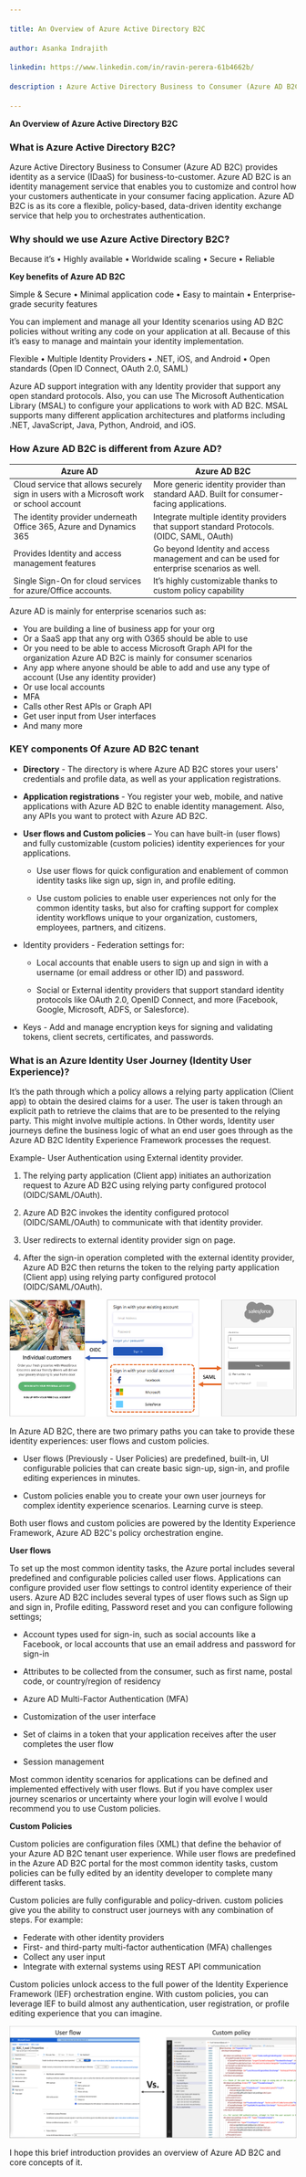 ```yaml
---

title: An Overview of Azure Active Directory B2C 

author: Asanka Indrajith

linkedin: https://www.linkedin.com/in/ravin-perera-61b4662b/

description : Azure Active Directory Business to Consumer (Azure AD B2C) provides identity as a service (IDaaS) for business-to-customer. Azure AD B2C is an identity management service that enables you to customize and control how your customers authenticate in your consumer facing application. Azure AD B2C is as its core a flexible, policy-based, data-driven identity exchange service that help you to orchestrates authentication.

---
```


**An Overview of Azure Active Directory B2C**

### **What is Azure Active Directory B2C?**

Azure Active Directory Business to Consumer (Azure AD B2C) provides identity as a service (IDaaS) for business-to-customer. Azure AD B2C is an identity management service that enables you to customize and control how your customers authenticate in your consumer facing application. Azure AD B2C is as its core a flexible, policy-based, data-driven identity exchange service that help you to orchestrates authentication.

### **Why should we use Azure Active Directory B2C?**

Because it’s
•	Highly available
•	Worldwide scaling
•	Secure 
•	Reliable

**Key benefits of Azure AD B2C**

Simple & Secure 
•	Minimal application code
•	Easy to maintain
•	Enterprise-grade security features

You can implement and manage all your Identity scenarios using AD B2C policies without writing any code on your application at all. Because of this it’s easy to manage and maintain your identity implementation.

Flexible
•	Multiple Identity Providers
•	.NET, iOS, and Android
•	Open standards (Open ID Connect, OAuth 2.0, SAML)

Azure AD support integration with any Identity provider that support any open standard protocols. Also, you can use The Microsoft Authentication Library (MSAL) to configure your applications to work with AD B2C. MSAL supports many different application architectures and platforms including .NET, JavaScript, Java, Python, Android, and iOS.

### **How Azure AD B2C is different from Azure AD?**

| Azure AD      | Azure AD B2C |
| ----------- | ----------- |
| Cloud service that allows securely sign in users with a Microsoft work or school account      | More generic identity provider than standard AAD. Built for consumer-facing applications.  |
| The identity provider underneath Office 365, Azure and Dynamics 365   | Integrate multiple identity providers that support standard Protocols. (OIDC, SAML, OAuth) |
| Provides Identity and access management features   | Go beyond Identity and access management and can be used for enterprise scenarios as well. |
| Single Sign-On for cloud services for azure/Office accounts. | It’s highly customizable thanks to custom policy capability |

Azure AD is mainly for enterprise scenarios such as:

-	You are building a line of business app for your org
-	Or a SaaS app that any org with O365 should be able to use
-	Or you need to be able to access Microsoft Graph API for the organization
Azure AD B2C is mainly for consumer scenarios 
-	Any app where anyone should be able to add and use any type of account (Use any identity provider)
-	Or use local accounts
-	MFA
-	Calls other Rest APIs or Graph API
-	Get user input from User interfaces
-	And many more

### **KEY components Of Azure AD B2C tenant**

-	**Directory** - The directory is where Azure AD B2C stores your users' credentials and profile data, as well as your application registrations.

-	**Application registrations** - You register your web, mobile, and native applications with Azure AD B2C to enable identity management. Also, any APIs you want to protect with Azure AD B2C.

-	**User flows and Custom policies** – You can have built-in (user flows) and fully customizable (custom policies) identity experiences for your applications.

    - Use user flows for quick configuration and enablement of common identity tasks like sign up, sign in, and profile editing.
    
    -	Use custom policies to enable user experiences not only for the common identity tasks, but also for crafting support for complex identity workflows unique to your organization, customers, employees, partners, and citizens.
    
- 	Identity providers - Federation settings for:

    -	Local accounts that enable users to sign up and sign in with a username (or email address or other ID) and password.
    
    -	Social or External identity providers that support standard identity protocols like OAuth 2.0, OpenID Connect, and more (Facebook, Google, Microsoft, ADFS, or Salesforce).
    
-	Keys - Add and manage encryption keys for signing and validating tokens, client secrets, certificates, and passwords.

### **What is an Azure Identity User Journey (Identity User Experience)?**

It’s the path through which a policy allows a relying party application (Client app) to obtain the desired claims for a user. The user is taken through an explicit path to retrieve the claims that are to be presented to the relying party. This might involve multiple actions. In Other words, Identity user journeys define the business logic of what an end user goes through as the Azure AD B2C Identity Experience Framework processes the request. 

Example- User Authentication using External identity provider.

1.	The relying party application (Client app) initiates an authorization request to Azure AD B2C using relying party configured protocol (OIDC/SAML/OAuth).

1.	Azure AD B2C invokes the identity configured protocol (OIDC/SAML/OAuth) to communicate with that identity provider.

1.	User redirects to external identity provider sign on page.

1.	After the sign-in operation completed with the external identity provider, Azure AD B2C then returns the token to the relying party application (Client app) using relying party configured protocol (OIDC/SAML/OAuth).

<img src="/img/ai_1_2021_07_16.png"/>

In Azure AD B2C, there are two primary paths you can take to provide these identity experiences: user flows and custom policies.

-	User flows (Previously - User Policies) are predefined, built-in, UI configurable policies that can create basic sign-up, sign-in, and profile editing experiences in minutes.

-	Custom policies enable you to create your own user journeys for complex identity experience scenarios. Learning curve is steep.

Both user flows and custom policies are powered by the Identity Experience Framework, Azure AD B2C's policy orchestration engine.

**User flows**

To set up the most common identity tasks, the Azure portal includes several predefined and configurable policies called user flows. Applications can configure provided user flow settings to control identity experience of their users.
Azure AD B2C includes several types of user flows such as Sign up and sign in, Profile editing, Password reset and you can configure following settings;

-	Account types used for sign-in, such as social accounts like a Facebook, or local accounts that use an email address and password for sign-in

-	Attributes to be collected from the consumer, such as first name, postal code, or country/region of residency

-	Azure AD Multi-Factor Authentication (MFA)

-	Customization of the user interface

-	Set of claims in a token that your application receives after the user completes the user flow

-	Session management

Most common identity scenarios for applications can be defined and implemented effectively with user flows. But if you have complex user journey scenarios or uncertainty where your login will evolve I would recommend you to use Custom policies.

**Custom Policies**

Custom policies are configuration files (XML) that define the behavior of your Azure AD B2C tenant user experience. While user flows are predefined in the Azure AD B2C portal for the most common identity tasks, custom policies can be fully edited by an identity developer to complete many different tasks.

Custom policies are fully configurable and policy-driven. custom policies give you the ability to construct user journeys with any combination of steps. For example:

-	Federate with other identity providers
-	First- and third-party multi-factor authentication (MFA) challenges
-	Collect any user input
-	Integrate with external systems using REST API communication

Custom policies unlock access to the full power of the Identity Experience Framework (IEF) orchestration engine. With custom policies, you can leverage IEF to build almost any authentication, user registration, or profile editing experience that you can imagine.

<img src="/img/ai_2_2021_07_16.png"/>

I hope this brief introduction provides an overview of Azure AD B2C and core concepts of it.

